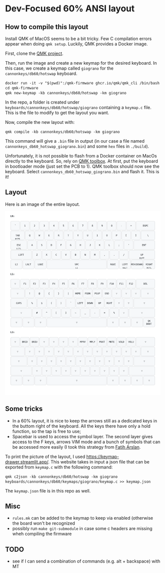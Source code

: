 # Dev-Focused 60% ANSI layout

## How to compile this layout

Install QMK of MacOS seems to be a bit tricky.
Few C compilation errors appear when doing `qmk setup`.
Luckily, QMK provides a Docker image.

First, clone the [QMK project](https://github.com/qmk/qmk_firmware/).

Then, run the image and create a new keymap for the desired keyboard.
In this case, we create a keymap called `giograno` for the `cannonkeys/db60/hotswap` keyboard.

```shell
docker run -it -v "$(pwd)":/qmk-firmware ghcr.io/qmk/qmk_cli /bin/bash
cd qmk-firmware
qmk new-keymap -kb cannonkeys/db60/hotswap -km giograno
```

In the repo, a folder is created under `keyboards/cannonkeys/db60/hotswap/giograno` containing a `keymap.c` file.
This is the file to modify to get the layout you want.

Now, compile the new layout with:

```shell
qmk compile -kb cannonkeys/db60/hotswap -km giograno
```

This command will give a `.bin` file in output (in our case a file named `cannonkeys_db60_hotswap_giograno.bin`) and some `hex` files in `./build`).

Unfortunately, it is not possible to flash from a Docker container on MacOs directly to the keyboard.
So, rely on [QMK toolbox](https://github.com/qmk/qmk_toolbox).
At first, put the keyboard in bootloader mode (just set the PCB to 1).
QMK toolbox should now see the keyboard.
Select `cannonkeys_db60_hotswap_giograno.bin` and flash it. 
This is it!

## Layout

Here is an image of the entire layout.

![layout](./bakaneko-60-layout.png)

## Some tricks

- In a 60% layout, it is nice to keep the arrows still as a dedicated keys in the buttom right of the keyboard. All the keys there have only a hold function, so the tap is free to use;
- Spacebar is used to access the symbol layer. The second layer gives access to the F keys, arrows VIM mode and a bunch of symbols that can be accessed more easily (I took this strategy from [Fatih Arslan](https://arslan.io/2022/10/22/review-of-the-kinesis-advantage360-professional/).

To print the picture of the layout, I used https://keymap-drawer.streamlit.app/.
This website takes in input a json file that can be exported from `keymap.c` with the following command:

```
qmk c2json -kb cannonkeys/db60/hotswap -km giograno keyboards/cannonkeys/db60/keymaps/giograno/keymap.c >> keymap.json
```

The `keymap.json` file is in this repo as well.

## Misc

- `rules.mk` can be added to the keymap to keep via enabled (otherwise the board won't be recognized
- possibly run `make git-submodule` in case some c headers are missing wheh compiling the firmware

## TODO
- see if I can send a combination of commands (e.g. alt + backspace) with MT
